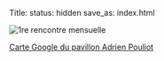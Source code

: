 Title:
status: hidden
save_as: index.html

<img src="theme/img/rencontres/16_octobre_2013.png" alt="1re rencontre mensuelle">

[Carte Google du pavillon Adrien Pouliot](https://maps.google.ca/maps?ie=UTF-8&q=Pavillon+Adrien-Pouliot,+Universit%C3%A9+Laval&fb=1&gl=ca&hq=universit%C3%A9+laval+adrien-pouliot&hnear=0x4cb8968a05db8893:0x8fc52d63f0e83a03,Qu%C3%A9bec,+QC&cid=0,0,14577366830005441513&ei=w7NYUuDlFNKq4AOm-oGoDw&ved=0CIwBEPwSMAo)
